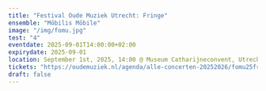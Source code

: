 ```yaml
---
title: "Festival Oude Muziek Utrecht: Fringe"
ensemble: "Mōbilis Mōbile"
image: "/img/fomu.jpg"
test: "4"
eventdate: 2025-09-01T14:00:00+02:00
expirydate: 2025-09-01
location: September 1st, 2025, 14:00 @ Museum Catharijneconvent, Utrecht.
tickets: "https://oudemuziek.nl/agenda/alle-concerten-20252026/fomu25fringe-21-fringe-mobilis-mobile/1-sep-museum-catharijneconvent-auditorium-1400/"
draft: false
---
```

